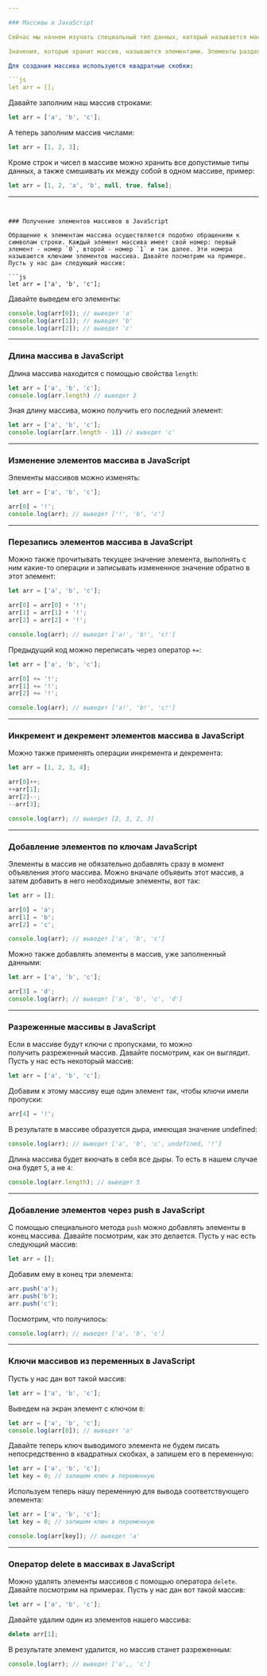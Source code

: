 ```yaml
---

### Массивы в JavaScript

Сейчас мы начнем изучать специальный тип данных, который называется массив. Массив представляет собой переменную, в которой в упорядоченном виде можно хранить целый набор каких-то значений.

Значения, которые хранит массив, называются элементами. Элементы разделяются между собой запятой. После этой запятой принято ставить пробелы.

Для создания массива используются квадратные скобки:

```js
let arr = [];
```

Давайте заполним наш массив строками:

```js
let arr = ['a', 'b', 'c'];
```

А теперь заполним массив числами:

```js
let arr = [1, 2, 3];
```

Кроме строк и чисел в массиве можно хранить все допустимые типы данных, а также смешивать их между собой в одном массиве, пример:

```js
let arr = [1, 2, 'a', 'b', null, true, false]; 
```

---
```


### Получение элементов массивов в JavaScript

Обращение к элементам массива осуществляется подобно обращениям к символам строки. Каждый элемент массива имеет свой номер: первый элемент - номер `0`, второй - номер `1` и так далее. Эти номера называются ключами элементов массива. Давайте посмотрим на примере. Пусть у нас дан следующий массив:

```js
let arr = ['a', 'b', 'c'];
```

Давайте выведем его элементы:

```js
console.log(arr[0]); // выведет 'a'
console.log(arr[1]); // выведет 'b'
console.log(arr[2]); // выведет 'c'
```

---

### Длина массива в JavaScript

Длина массива находится с помощью свойства `length`:

```js
let arr = ['a', 'b', 'c'];
console.log(arr.length) // выведет 3
```

Зная длину массива, можно получить его последний элемент:

```js
let arr = ['a', 'b', 'c'];
console.log(arr[arr.length - 1]) // выведет 'c'
```

---

### Изменение элементов массива в JavaScript

Элементы массивов можно изменять:

```js
let arr = ['a', 'b', 'c'];

arr[0] = '!';
console.log(arr); // выведет ['!', 'b', 'c']
```

---

### Перезапись элементов массива в JavaScript

Можно также прочитывать текущее значение элемента, выполнять с ним какие-то операции и записывать измененное значение обратно в этот элемент:

```js
let arr = ['a', 'b', 'c'];

arr[0] = arr[0] + '!';
arr[1] = arr[1] + '!';
arr[2] = arr[2] + '!';

console.log(arr); // выведет ['a!', 'b!', 'c!']
```

Предыдущий код можно переписать через оператор `+=`:

```js
let arr = ['a', 'b', 'c'];

arr[0] += '!';
arr[1] += '!';
arr[2] += '!';

console.log(arr); // выведет ['a!', 'b!', 'c!']
```

---

### Инкремент и декремент элементов массива в JavaScript

Можно также применять операции инкремента и декремента:

```js
let arr = [1, 2, 3, 4];

arr[0]++;
++arr[1];
arr[2]--;
--arr[3];

console.log(arr); // выведет [2, 3, 2, 3]
```

---

### Добавление элементов по ключам JavaScript

Элементы в массив не обязательно добавлять сразу в момент объявления этого массива. Можно вначале объявить этот массив, а затем добавить в него необходимые элементы, вот так:

```js
let arr = [];

arr[0] = 'a';
arr[1] = 'b';
arr[2] = 'c';

console.log(arr); // выведет ['a', 'b', 'c']
```

Можно также добавлять элементы в массив, уже заполненный данными:

```js
let arr = ['a', 'b', 'c'];

arr[3] = 'd';
console.log(arr); // выведет ['a', 'b', 'c', 'd']
```

---

### Разреженные массивы в JavaScript

Если в массиве будут ключи с пропусками, то можно получить разреженный массив. Давайте посмотрим, как он выглядит. Пусть у нас есть некоторый массив:

```js
let arr = ['a', 'b', 'c'];
```

Добавим к этому массиву еще один элемент так, чтобы ключи имели пропуски:

```js
arr[4] = '!';
```

В результате в массиве образуется дыра, имеющая значение undefined:

```js
console.log(arr); // выведет ['a', 'b', 'c', undefined, '!'] 
```

Длина массива будет вкючать в себя все дыры. То есть в нашем случае она будет `5`, а не `4`:

```js
console.log(arr.length); // выведет 5
```

---

### Добавление элементов через push в JavaScript

С помощью специального метода `push` можно добавлять элементы в конец массива. Давайте посмотрим, как это делается. Пусть у нас есть следующий массив:

```js
let arr = [];
```

Добавим ему в конец три элемента:

```js
arr.push('a');
arr.push('b');
arr.push('c');
```

Посмотрим, что получилось:

```js
console.log(arr); // выведет ['a', 'b', 'c']
```

---

### Ключи массивов из переменных в JavaScript

Пусть у нас дан вот такой массив:

```js
let arr = ['a', 'b', 'c'];
```

Выведем на экран элемент с ключом `0`:

```js
let arr = ['a', 'b', 'c'];
console.log(arr[0]); // выведет 'a'
```

Давайте теперь ключ выводимого элемента не будем писать непосредственно в квадратных скобках, а запишем его в переменную:

```js
let arr = ['a', 'b', 'c'];
let key = 0; // запишем ключ в переменную
```

Используем теперь нашу переменную для вывода соответствующего элемента:

```js
let arr = ['a', 'b', 'c'];
let key = 0; // запишем ключ в переменную

console.log(arr[key]); // выведет 'a'
```

---

### Оператор delete в массивах в JavaScript

Можно удалять элементы массивов с помощью оператора `delete`. Давайте посмотрим на примерах. Пусть у нас дан вот такой массив:

```js
let arr = ['a', 'b', 'c'];
```

Давайте удалим один из элементов нашего массива:

```js
delete arr[1];
```

В результате элемент удалится, но массив станет разреженным:

```js
console.log(arr); // выведет ['a',, 'c']
```
